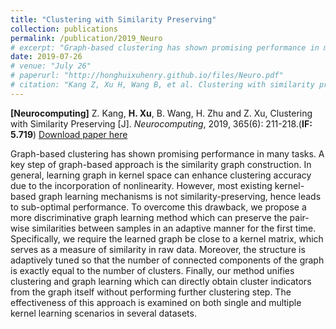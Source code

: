 ```yaml
---
title: "Clustering with Similarity Preserving"
collection: publications
permalink: /publication/2019_Neuro
# excerpt: "Graph-based clustering has shown promising performance in many tasks. A key step of graph-based approach is the similarity graph construction. In general, learning graph in kernel space can enhance clustering accuracy due to the incorporation of nonlinearity. However, most existing kernel-based graph learning mechanisms is not similarity-preserving, hence leads to sub-optimal performance. To overcome this drawback, we propose a more discriminative graph learning method which can preserve the pair- wise similarities between samples in an adaptive manner for the first time. Specifically, we require the learned graph be close to a kernel matrix, which serves as a measure of similarity in raw data. Moreover, the structure is adaptively tuned so that the number of connected components of the graph is exactly equal to the number of clusters. Finally, our method unifies clustering and graph learning which can directly obtain cluster indicators from the graph itself without performing further clustering step. The effectiveness of this approach is examined on both single and multiple kernel learning scenarios in several datasets."
date: 2019-07-26
# venue: "July 26"
# paperurl: "http://honghuixuhenry.github.io/files/Neuro.pdf"
# citation: "Kang Z, Xu H, Wang B, et al. Clustering with similarity preserving[J]. Neurocomputing, 2019, 365: 211-218."
---
```


**[Neurocomputing]** Z. Kang, **H. Xu**, B. Wang, H. Zhu and Z. Xu, Clustering with Similarity Preserving [J]. _Neurocomputing_, 2019, 365(6): 211-218.(**IF: 5.719**) [Download paper here](http://honghuixuhenry.github.io/files/Neuro.pdf)

Graph-based clustering has shown promising performance in many tasks. A key step of graph-based approach is the similarity graph construction. In general, learning graph in kernel space can enhance clustering accuracy due to the incorporation of nonlinearity. However, most existing kernel-based graph learning mechanisms is not similarity-preserving, hence leads to sub-optimal performance. To overcome this drawback, we propose a more discriminative graph learning method which can preserve the pair- wise similarities between samples in an adaptive manner for the first time. Specifically, we require the learned graph be close to a kernel matrix, which serves as a measure of similarity in raw data. Moreover, the structure is adaptively tuned so that the number of connected components of the graph is exactly equal to the number of clusters. Finally, our method unifies clustering and graph learning which can directly obtain cluster indicators from the graph itself without performing further clustering step. The effectiveness of this approach is examined on both single and multiple kernel learning scenarios in several datasets.

<!-- Recommended citation: Kang Z, Xu H, Wang B, et al. Clustering with similarity preserving[J]. Neurocomputing, 2019, 365: 211-218. -->
